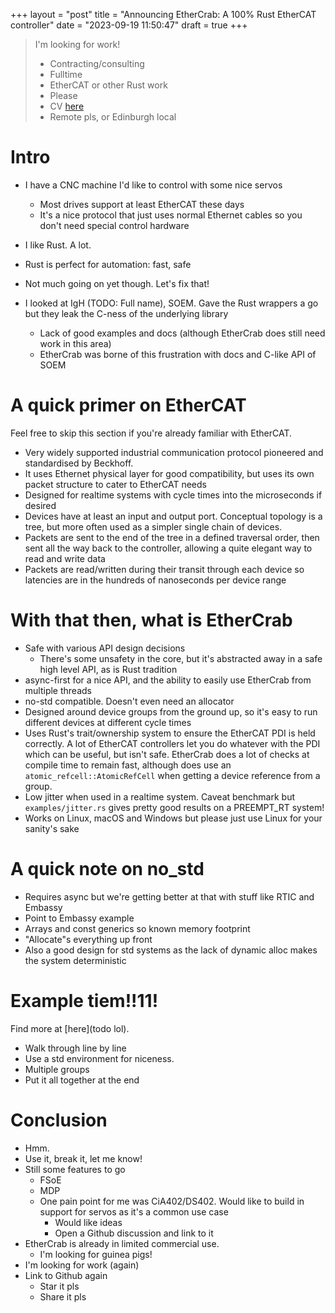 +++
layout = "post"
title = "Announcing EtherCrab: A 100% Rust EtherCAT controller"
date = "2023-09-19 11:50:47"
draft = true
+++

> I'm looking for work!
>
> - Contracting/consulting
> - Fulltime
> - EtherCAT or other Rust work
> - Please
> - CV [here](https://wapl.es/cv/)
> - Remote pls, or Edinburgh local

# Intro

- I have a CNC machine I'd like to control with some nice servos
  - Most drives support at least EtherCAT these days
  - It's a nice protocol that just uses normal Ethernet cables so you don't need special control
    hardware
- I like Rust. A lot.
- Rust is perfect for automation: fast, safe
- Not much going on yet though. Let's fix that!
- I looked at IgH (TODO: Full name), SOEM. Gave the Rust wrappers a go but they leak the C-ness of
  the underlying library

  - Lack of good examples and docs (although EtherCrab does still need work in this area)
  - EtherCrab was borne of this frustration with docs and C-like API of SOEM

# A quick primer on EtherCAT

Feel free to skip this section if you're already familiar with EtherCAT.

- Very widely supported industrial communication protocol pioneered and standardised by Beckhoff.
- It uses Ethernet physical layer for good compatibility, but uses its own packet structure to cater
  to EtherCAT needs
- Designed for realtime systems with cycle times into the microseconds if desired
- Devices have at least an input and output port. Conceptual topology is a tree, but more often used
  as a simpler single chain of devices.
- Packets are sent to the end of the tree in a defined traversal order, then sent all the way back
  to the controller, allowing a quite elegant way to read and write data
- Packets are read/written during their transit through each device so latencies are in the hundreds
  of nanoseconds per device range

# With that then, what is EtherCrab

- Safe with various API design decisions
  - There's some unsafety in the core, but it's abstracted away in a safe high level API, as is Rust
    tradition
- async-first for a nice API, and the ability to easily use EtherCrab from multiple threads
- no-std compatible. Doesn't even need an allocator
- Designed around device groups from the ground up, so it's easy to run different devices at
  different cycle times
- Uses Rust's trait/ownership system to ensure the EtherCAT PDI is held correctly. A lot of EtherCAT
  controllers let you do whatever with the PDI which can be useful, but isn't safe. EtherCrab does a
  lot of checks at compile time to remain fast, although does use an `atomic_refcell::AtomicRefCell`
  when getting a device reference from a group.
- Low jitter when used in a realtime system. Caveat benchmark but `examples/jitter.rs` gives pretty
  good results on a PREEMPT_RT system!
- Works on Linux, macOS and Windows but please just use Linux for your sanity's sake

# A quick note on no_std

- Requires async but we're getting better at that with stuff like RTIC and Embassy
- Point to Embassy example
- Arrays and const generics so known memory footprint
- "Allocate"s everything up front
- Also a good design for std systems as the lack of dynamic alloc makes the system deterministic

# Example tiem!!11!

Find more at [here](todo lol).

- Walk through line by line
- Use a std environment for niceness.
- Multiple groups
- Put it all together at the end

# Conclusion

- Hmm.
- Use it, break it, let me know!
- Still some features to go
  - FSoE
  - MDP
  - One pain point for me was CiA402/DS402. Would like to build in support for servos as it's a
    common use case
    - Would like ideas
    - Open a Github discussion and link to it
- EtherCrab is already in limited commercial use.
  - I'm looking for guinea pigs!
- I'm looking for work (again)
- Link to Github again
  - Star it pls
  - Share it pls
